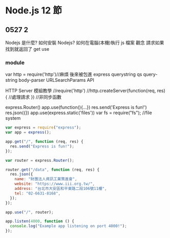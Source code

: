 # Node.js 12 節

## 0527 2

Nodejs 是什麼?
如何安裝 Nodejs?
如何在電腦(本機)執行 js 檔案
觀念 請求如果找到就返回了
get
use

### module

var http = require('http')//麻煩 後來被包進 express
querystring
qs
query-string
body-parser
URLSearchParams API

HTTP Server 模組教學
//require('http')
//http.createServer(function(req, res){ //處理請求 })
//非同步函數

express.Router()
app.use(function(){...})
res.send('Express is fun!')
res.json({})
app.use(express.static('files'))
var fs = require("fs"); //file system

```js
var express = require("express");
var app = express();

app.get("/", function (req, res) {
  res.send("Express is fun!");
});

var router = express.Router();

router.get("/data", function (req, res) {
  res.json({
    name: "財團法人資訊工業策進會",
    website: "https://www.iii.org.tw/",
    address: "台北市大安區和平東路二段106號11樓",
    tel: "02-6631-8168",
  });
});

app.use("/", router);

app.listen(4000, function () {
  console.log("Example app listening on port 4000!");
});
```
